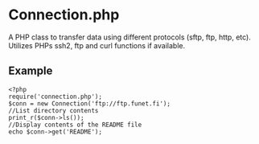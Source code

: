 Connection.php
==============

A PHP class to transfer data using different protocols (sftp, ftp, http, etc). Utilizes PHPs ssh2, ftp and curl functions if available.

Example
-------

    <?php
    require('connection.php');
    $conn = new Connection('ftp://ftp.funet.fi');
    //List directory contents
    print_r($conn->ls());
    //Display contents of the README file
    echo $conn->get('README');

